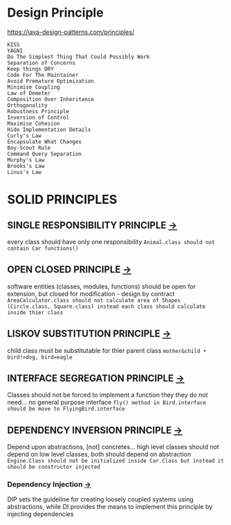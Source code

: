 # Design Principle

https://java-design-patterns.com/principles/
```
KISS
YAGNI
Do The Simplest Thing That Could Possibly Work
Separation of Concerns
Keep things DRY
Code For The Maintainer
Avoid Premature Optimization
Minimise Coupling
Law of Demeter
Composition Over Inheritance
Orthogonality
Robustness Principle
Inversion of Control
Maximise Cohesion
Hide Implementation Details
Curly's Law
Encapsulate What Changes
Boy-Scout Rule
Command Query Separation
Murphy's Law
Brooks's Law
Linus's Law
```

# SOLID PRINCIPLES

## SINGLE RESPONSIBILITY PRINCIPLE [->](https://youtu.be/x1fqWjG8RVE?t=162)
every class should have only one responsibility
```Animal.class should not contain Car functions()```

## OPEN CLOSED PRINCIPLE [->](https://youtu.be/x1fqWjG8RVE?t=298)
software entities (classes, modules, functions) should be open for extension, but closed for modification - design by contract
```AreaCalculator.class should not calculate area of Shapes (Circle.class, Square.class) instead each class should calculate inside thier class```

## LISKOV SUBSTITUTION PRINCIPLE [->](https://youtu.be/x1fqWjG8RVE?t=471)
child class must be substitutable for thier parent class
```mother&child • bird!=dog, bird=eagle```

## INTERFACE SEGREGATION PRINCIPLE [->](https://youtu.be/x1fqWjG8RVE?t=607)
Classes should not be forced to implement a function they they do not need... no general purpose interface
```fly() method in Bird.interface should be move to FlyingBird.interface```

## DEPENDENCY INVERSION PRINCIPLE [->](https://youtu.be/x1fqWjG8RVE?t=799)
Depend upon abstractions, [not] concretes... high level classes should not depend on low level classes, both should depend on abstraction
```Engine.Class should not be initialized inside Car.Class but instead it should be constructor injected```

### Dependency Injection [->](/App/Android/Architecture/Pattern/Dependency)
DIP sets the guideline for creating loosely coupled systems using abstractions, while DI provides the means to implement this principle by injecting dependencies




